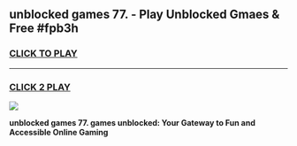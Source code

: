 
## unblocked games 77. - Play Unblocked Gmaes & Free #fpb3h
<h3>
<a href="https://news.freeplayer.one?title=unblocked_games_77.&ref=03M">CLICK TO PLAY</a></h3>
<hr>

<h3>
<a href="https://news.freeplayer.one?title=unblocked_games_77.&ref=03M">CLICK 2 PLAY</a>
  
</h3>

<a href="https://news.freeplayer.one?title=unblocked_games_77.&ref=03M"><img src="https://clearcache.store/games.png"></a>


**unblocked games 77. games unblocked: Your Gateway to Fun and Accessible Online Gaming**

